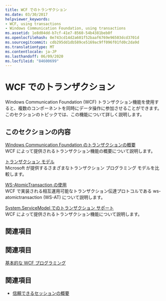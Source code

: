 ```yaml
---
title: WCF でのトランザクション
ms.date: 03/30/2017
helpviewer_keywords:
- WCF, using transactions
- Windows Communication Foundation, using transactions
ms.assetid: 1e8d04dd-b7cf-41e7-8560-54b4381beb0f
ms.openlocfilehash: 0e743cd14d2a601f52baaf6769e96503dcd3701d
ms.sourcegitcommit: cdb295dd1db589ce5169ac9ff096f01fd0c2da9d
ms.translationtype: MT
ms.contentlocale: ja-JP
ms.lasthandoff: 06/09/2020
ms.locfileid: "84600699"
---
```

# <a name="transactions-in-wcf"></a>WCF でのトランザクション
Windows Communication Foundation (WCF) トランザクション機能を使用すると、複数のコンポーネントを同時にデータ操作に参加させることができます。 このセクションのトピックでは、この機能について詳しく説明します。  
  
## <a name="in-this-section"></a>このセクションの内容  
 [Windows Communication Foundation のトランザクションの概要](transactions-overview.md)  
 WCF によって提供されるトランザクション機能の概要について説明します。  
  
 [トランザクション モデル](transaction-models.md)  
 Microsoft が提供するさまざまなトランザクション プログラミング モデルを比較します。  
  
 [WS-AtomicTransaction の使用](using-ws-atomictransaction.md)  
 WCF で実装される相互運用可能なトランザクション伝達プロトコルである ws-atomictransaction (WS-AT) について説明します。  
  
 [System.ServiceModel でのトランザクション サポート](transactional-support-in-system-servicemodel.md)  
 WCF によって提供されるトランザクション機能について説明します。  
  
## <a name="reference"></a>関連項目  
  
## <a name="related-sections"></a>関連項目  
 [基本的な WCF プログラミング](../basic-wcf-programming.md)  
  
## <a name="see-also"></a>関連項目

- [信頼できるセッションの概要](reliable-sessions-overview.md)
